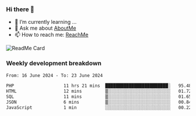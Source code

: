 ### Hi there 👋

- 🌱 I’m currently learning ...
- 💬 Ask me about [AboutMe](https://www.itzcy.com/about)
- 📫 How to reach me: [ReachMe](https://www.itzcy.com/about)

![ReadMe Card](https://github-readme-stats-ten-gilt.vercel.app/api?username=SuperChenYun&show_icons=true&title_color=fff&icon_color=79ff97&text_color=9f9f9f&bg_color=151515&hide_border=true)

### Weekly development breakdown
<!--START_SECTION:waka-->

```txt
From: 16 June 2024 - To: 23 June 2024

PHP                   11 hrs 21 mins  ████████████████████████░   95.48 %
HTML                  12 mins         ▒░░░░░░░░░░░░░░░░░░░░░░░░   01.72 %
SQL                   11 mins         ▒░░░░░░░░░░░░░░░░░░░░░░░░   01.65 %
JSON                  6 mins          ▒░░░░░░░░░░░░░░░░░░░░░░░░   00.84 %
JavaScript            1 min           ░░░░░░░░░░░░░░░░░░░░░░░░░   00.22 %
```

<!--END_SECTION:waka-->
